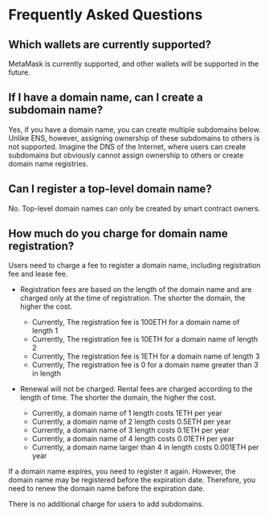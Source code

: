 # Frequently Asked Questions

## Which wallets are currently supported?

MetaMask is currently supported, and other wallets will be supported in the future.  

## If I have a domain name, can I create a subdomain name?

Yes, if you have a domain name, you can create multiple subdomains below.  Unlike ENS, however, assigning ownership of these subdomains to others is not supported.  Imagine the DNS of the Internet, where users can create subdomains but obviously cannot assign ownership to others or create domain name registries.  

## Can I register a top-level domain name?

No.  Top-level domain names can only be created by smart contract owners.  

## How much do you charge for domain name registration?

Users need to charge a fee to register a domain name, including registration fee and lease fee.  

* Registration fees are based on the length of the domain name and are charged only at the time of registration.  The shorter the domain, the higher the cost.  
  * Currently, The registration fee is 100ETH for a domain name of length 1
  * Currently, The registration fee is 10ETH for a domain name of length 2
  * Currently, The registration fee is 1ETH for a domain name of length 3
  * Currently, The registration fee is 0 for a domain name greater than 3 in length
  
* Renewal will not be charged.  Rental fees are charged according to the length of time.  The shorter the domain, the higher the cost.  
  * Currently, a domain name of 1 length costs 1ETH per year
  * Currently, a domain name of 2 length costs 0.5ETH per year
  * Currently, a domain name of 3 length costs 0.1ETH per year  
  * Currently, a domain name of 4 length costs 0.01ETH per year
  * Currently, a domain name larger than 4 in length costs 0.001ETH per year

If a domain name expires, you need to register it again. However, the domain name may be registered before the expiration date. Therefore, you need to renew the domain name before the expiration date.  

There is no additional charge for users to add subdomains.  